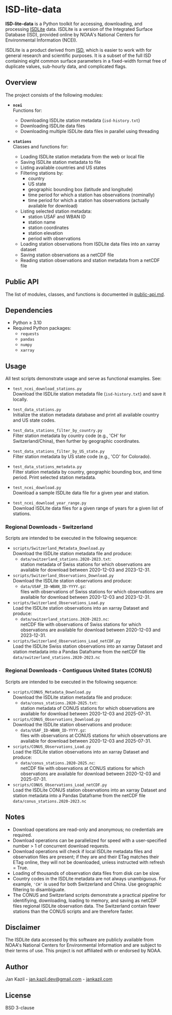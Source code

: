 # ISD-lite-data

**ISD-lite-data** is a Python toolkit for accessing, downloading, and processing [ISDLite](https://www.ncei.noaa.gov/pub/data/noaa/isd-lite) data. ISDLite is a version of the Integrated Surface Database (ISD), provided online by NOAA's National Centers for Environmental Information (NCEI).

ISDLite is a product derived from [ISD](https://www.ncei.noaa.gov/products/land-based-station/integrated-surface-database), which is easier to work with for general research and scientific purposes. It is a subset of the full ISD containing eight common surface parameters in a fixed-width format free of duplicate values, sub-hourly data, and complicated flags.

## Overview

The project consists of the following modules:

- **`ncei`**  
  Functions for:
  - Downloading ISDLite station metadata (`isd-history.txt`)
  - Downloading ISDLite data files
  - Downloading multiple ISDLite data files in parallel using threading

- **`stations`**  
  Classes and functions for:
  - Loading ISDLite station metadata from the web or local file
  - Saving ISDLite station metadata to file
  - Listing available countries and US states
  - Filtering stations by:
    - country
    - US state
    - geographic bounding box (latitude and longitude)
    - time period for which a station has observations (nominally)
    - time period for which a station has observations (actually available for download)
  - Listing selected station metadata:
    - station USAF and WBAN ID
    - station name
    - station coordinates
    - station elevation
    - period with observations
  - Loading station observations from ISDLite data files into an xarray dataset
  - Saving station observations as a netCDF file
  - Reading station observations and station metadata from a netCDF file

## Public API

The list of modules, classes, and functions is documented in [public-api.md](docs/public-api.md).

## Dependencies

- Python ≥ 3.10
- Required Python packages:
  - `requests`
  - `pandas`
  - `numpy`
  - `xarray`

## Usage

All test scripts demonstrate usage and serve as functional examples. See:

- `test_ncei_download_stations.py`  
  Download the ISDLite station metadata file (`isd-history.txt`) and save it locally.

- `test_data_stations.py`  
  Initialize the station metadata database and print all available country and US state codes.

- `test_data_stations_filter_by_country.py`  
  Filter station metadata by country code (e.g., 'CH' for Switzerland/China), then further by geographic coordinates.

- `test_data_stations_filter_by_US_state.py`  
  Filter station metadata by US state code (e.g., 'CO' for Colorado).

- `test_data_stations_metadata.py`  
  Filter station metadata by country, geographic bounding box, and time period. Print selected station metadata.

- `test_ncei_download.py`  
  Download a sample ISDLite data file for a given year and station.

- `test_ncei_download_year_range.py`  
  Download ISDLite data files for a given range of years for a given list of stations.

### Regional Downloads - Switzerland

Scripts are intended to be executed in the following sequence:

- `scripts/Switzerland_Metadata_Download.py`  
  Download the ISDLite station metadata file and produce:
  - `data/switzerland_stations.2020-2023.txt`:  
     station metadata of Swiss stations for which observations are available for download between 2020-12-03 and 2023-12-31.
- `scripts/Switzerland_Observations_Download.py`  
  Download the ISDLite station observations and produce:
  - `data/USAF_ID-WBAN_ID-YYYY.gz`:  
     files with observations of Swiss stations for which observations are available for download between 2020-12-03 and 2023-12-31. 
- `scripts/Switzerland_Observations_Load.py`  
  Load the ISDLite station observations into an xarray Dataset and produce:
  - `data/switzerland_stations.2020-2023.nc`:  
     netCDF file with observations of Swiss stations for which observations are available for download between 2020-12-03 and 2023-12-31. 
- `scripts/Switzerland_Observations_Load_netCDF.py`  
  Load the ISDLite Swiss station observations into an xarray Dataset and station metadata into a Pandas Dataframe from the netCDF file `data/switzerland_stations.2020-2023.nc`

### Regional Downloads - Contiguous United States (CONUS)

Scripts are intended to be executed in the following sequence:

- `scripts/CONUS_Metadata_Download.py`  
  Download the ISDLite station metadata file and produce:
  - `data/conus_stations.2020-2025.txt`:  
     station metadata of CONUS stations for which observations are available for download between 2020-12-03 and 2025-07-31.
- `scripts/CONUS_Observations_Download.py`  
  Download the ISDLite station observations and produce:
  - `data/USAF_ID-WBAN_ID-YYYY.gz`:  
     files with observations at CONUS stations for which observations are available for download between 2020-12-03 and 2025-07-31. 
- `scripts/CONUS_Observations_Load.py`  
  Load the ISDLite station observations into an xarray Dataset and produce:
  - `data/conus_stations.2020-2025.nc`:  
     netCDF file with observations at CONUS stations for which observations are available for download between 2020-12-03 and 2025-07-31.
- `scripts/CONUS_Observations_Load_netCDF.py`  
  Load the ISDLite CONUS station observations into an xarray Dataset and station metadata into a Pandas Dataframe from the netCDF file `data/conus_stations.2020-2023.nc`

## Notes

- Download operations are read-only and anonymous; no credentials are required.
- Download operations can be parallelized for speed with a user-specified number > 1 of concurrent download requests.
- Download operations will check if local ISDLite metadata files and observation files are present; if they are and their ETag matches their ETag online, they will not be downloaded, unless instructed with refresh = True.
- Loading of thousands of observation data files from disk can be slow.
- Country codes in the ISDLite metadata are not always unambiguous. For example, `'CH'` is used for both Switzerland and China. Use geographic filtering to disambiguate.
- The CONUS and Switzerland scripts demonstrate a practical pipeline for identifiying, downloading, loading to memory, and saving as netCDF files regional ISDLite observation data. The Switzerland contain fewer stations than the CONUS scripts and are therefore faster.

## Disclaimer

The ISDLite data accessed by this software are publicly available from NOAA's National Centers for Environmental Information and are subject to their terms of use. This project is not affiliated with or endorsed by NOAA.

## Author

Jan Kazil - jan.kazil.dev@gmail.com - [jankazil.com](https://jankazil.com)

## License

BSD 3-clause
